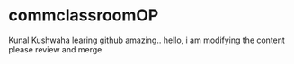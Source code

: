 # commclassroomOP

Kunal Kushwaha learing github amazing..
hello, i am modifying the content
please review and merge
